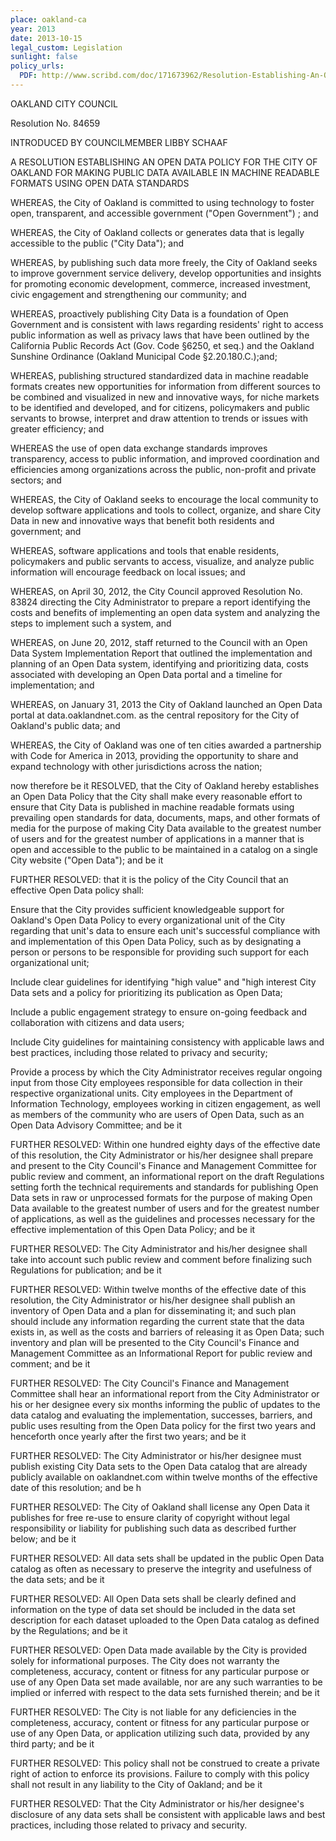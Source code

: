```yaml
---
place: oakland-ca
year: 2013
date: 2013-10-15
legal_custom: Legislation
sunlight: false
policy_urls:
  PDF: http://www.scribd.com/doc/171673962/Resolution-Establishing-An-Open-Data-Policy-For-The-City-Of-Oakland-For-Making-Public-Data-Available-In-Machine-Readable-Formats-Using-Open-Data-Stand
---
```


<p/> <p>OAKLAND CITY COUNCIL</p> <p>Resolution No. 84659</p> <p>INTRODUCED BY COUNCILMEMBER LIBBY SCHAAF</p> <p>A RESOLUTION ESTABLISHING AN OPEN DATA POLICY FOR THE CITY OF OAKLAND FOR MAKING PUBLIC DATA AVAILABLE IN MACHINE READABLE FORMATS USING OPEN DATA STANDARDS</p> <p>WHEREAS, the City of Oakland is committed to using technology to foster open, transparent, and accessible government ("Open Government") ; and</p> <p>WHEREAS, the City of Oakland collects or generates data that is legally accessible to the public ("City Data"); and</p> <p>WHEREAS, by publishing such data more freely, the City of Oakland seeks to improve government service delivery, develop opportunities and insights for promoting economic development, commerce, increased investment, civic engagement and strengthening our community; and</p> <p>WHEREAS, proactively publishing City Data is a foundation of Open Government and is consistent with laws regarding residents' right to access public information as well as privacy laws that have been outlined by the California Public Records Act (Gov. Code §6250, et seq.) and the Oakland Sunshine Ordinance (Oakland Municipal Code §2.20.180.C.);and;</p> <p>WHEREAS, publishing structured standardized data in machine readable formats creates new opportunities for information from different sources to be combined and visualized in new and innovative ways, for niche markets to be identified and developed, and for citizens, policymakers and public servants to browse, interpret and draw attention to trends or issues with greater efficiency; and</p> <p>WHEREAS the use of open data exchange standards improves transparency, access to public information, and improved coordination and efficiencies among organizations across the public, non-profit and private sectors; and</p> <p>WHEREAS, the City of Oakland seeks to encourage the local community to develop software applications and tools to collect, organize, and share City Data in new and innovative ways that benefit both residents and government; and</p> <p>WHEREAS, software applications and tools that enable residents, policymakers and public servants to access, visualize, and analyze public information will encourage feedback on local issues; and</p> <p>WHEREAS, on April 30, 2012, the City Council approved Resolution No. 83824 directing the City Administrator to prepare a report identifying the costs and benefits of implementing an open data system and analyzing the steps to implement such a system, and</p> <p>WHEREAS, on June 20, 2012, staff returned to the Council with an Open Data System Implementation Report that outlined the implementation and planning of an Open Data system, identifying and prioritizing data, costs associated with developing an Open Data portal and a timeline for implementation; and</p> <p>WHEREAS, on January 31, 2013 the City of Oakland launched an Open Data portal at data.oaklandnet.com. as the central repository for the City of Oakland's public data; and</p> <p>WHEREAS, the City of Oakland was one of ten cities awarded a partnership with Code for America in 2013, providing the opportunity to share and expand technology with other jurisdictions across the nation; </p> <p>now therefore be it RESOLVED, that the City of Oakland hereby establishes an Open Data Policy that the City shall make every reasonable effort to ensure that City Data is published in machine readable formats using prevailing open standards for data, documents, maps, and other formats of media for the purpose of making City Data available to the greatest number of users and for the greatest number of applications in a manner that is open and accessible to the public to be maintained in a catalog on a single City website ("Open Data"); and be it</p> <p>FURTHER RESOLVED: that it is the policy of the City Council that an effective Open Data policy shall:</p> <p>Ensure that the City provides sufficient knowledgeable support for Oakland's Open Data Policy to every organizational unit of the City regarding that unit's data to ensure each unit's successful compliance with and implementation of this Open Data Policy, such as by designating a person or persons to be responsible for providing such support for each organizational unit;</p> <p>Include clear guidelines for identifying "high value" and "high interest City Data sets and a policy for prioritizing its publication as Open Data; </p> <p>Include a public engagement strategy to ensure on-going feedback and collaboration with citizens and data users;</p> <p>Include City guidelines for maintaining consistency with applicable laws and best practices, including those related to privacy and security; </p> <p>Provide a process by which the City Administrator receives regular ongoing input from those City employees responsible for data collection in their respective organizational units. City employees in the Department of Information  Technology, employees working in citizen engagement, as well as members of the community who are users of Open Data, such as an Open Data Advisory Committee; and be it</p> <p> </p> <p>FURTHER RESOLVED: Within one hundred eighty days of the effective date of this resolution, the City Administrator or his/her designee shall prepare and present to the City Council's Finance and Management Committee for public review and comment, an informational report on the draft Regulations setting forth the technical requirements and standards for publishing Open Data sets in raw or unprocessed formats for the purpose of making Open Data available to the greatest number of users and for the greatest number of applications, as well as the guidelines and processes necessary for the effective implementation of this Open Data Policy; and be it</p> <p>FURTHER RESOLVED: The City Administrator and his/her designee shall take into account such public review and comment before finalizing such Regulations for publication; and be it</p> <p>FURTHER RESOLVED: Within twelve months of the effective date of this resolution, the City Administrator or his/her designee shall publish an inventory of Open Data and a plan for disseminating it; and such plan should include any information regarding the current state that the data exists in, as well as the costs and barriers of releasing it as Open Data; such inventory and plan will be presented to the City Council's Finance and Management Committee as an Informational Report for public review and comment; and be it</p> <p>FURTHER RESOLVED: The City Council's Finance and Management Committee shall hear an informational report from the City Administrator or his or her designee every six months informing the public of updates to the data catalog and evaluating the implementation, successes, barriers, and public uses resulting from the Open Data policy for the first two years and henceforth once yearly after the first two years; and be it</p> <p>FURTHER RESOLVED: The City Administrator or his/her designee must publish existing City Data sets to the Open Data catalog that are already publicly available on oaklandnet.com within twelve months of the effective date of this resolution; and be h</p> <p>FURTHER RESOLVED: The City of Oakland shall license any Open Data it publishes for free re-use to ensure clarity of copyright without legal responsibility or liability for publishing such data as described further below; and be it</p> <p>FURTHER RESOLVED: All data sets shall be updated in the public Open Data catalog as often as necessary to preserve the integrity and usefulness of the data sets; and be it</p> <p>FURTHER RESOLVED: All Open Data sets shall be clearly defined and information on the type of data set should be included in the data set description for each dataset uploaded to the Open Data catalog as defined by the Regulations; and be it</p> <p>FURTHER RESOLVED: Open Data made available by the City is provided solely for informational purposes. The City does not warranty the completeness, accuracy, content or fitness for any particular purpose or use of any Open Data set made available, nor are any such warranties to be implied or inferred with respect to the data sets furnished therein; and be it</p> <p>FURTHER RESOLVED: The City is not liable for any deficiencies in the completeness, accuracy, content or fitness for any particular purpose or use of any Open Data, or application utilizing such data, provided by any third party; and be it</p> <p>FURTHER RESOLVED: This policy shall not be construed to create a private right of action to enforce its provisions. Failure to comply with this policy shall not result in any liability to the City of Oakland; and be it</p> <p>FURTHER RESOLVED: That the City Administrator or his/her designee's disclosure of any data sets shall be consistent with applicable laws and best practices, including those related to privacy and security.</p> <p> </p> <p> </p>
